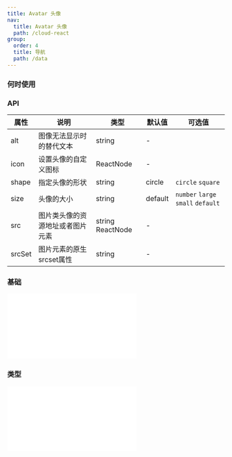 ```yaml
---
title: Avatar 头像
nav:
  title: Avatar 头像
  path: /cloud-react
group:
  order: 4
  title: 导航
  path: /data
---
```


### 何时使用

### API

| 属性        | 说明                 | 类型             | 默认值     | 可选值     |
| ----------- | -------------------- | ---------------- | ---------- |---------- |
| alt  | 图像无法显示时的替代文本         | string            | -      ||
| icon  | 设置头像的自定义图标               | ReactNode            |-         ||
| shape      | 指定头像的形状            | string | circle        | `circle` `square`|
| size      | 头像的大小             | string | default     | `number` `large` `small` `default`|
| src      | 图片类头像的资源地址或者图片元素   | string  ReactNode | -        ||
| srcSet   | 图片元素的原生srcset属性   | string | -        ||

 ### 基础

<embed src="@components/avatar/demos/basic-avatar.md" /> 

 ### 类型

<embed src="@components/avatar/demos/group-avatar.md" /> 
